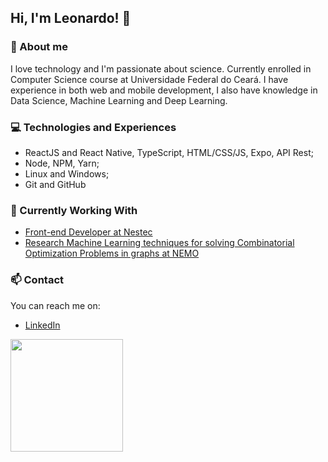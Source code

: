 ## Hi, I'm Leonardo! 👋


### 📝 About me
I love technology and I'm passionate about science.
Currently enrolled in Computer Science course at Universidade Federal do Ceará.
I have experience in both web and mobile development, I also have knowledge in Data Science, Machine Learning and Deep Learning. 

### 💻 Technologies and Experiences 
- ReactJS and React Native, TypeScript, HTML/CSS/JS, Expo, API Rest;
- Node, NPM, Yarn;
- Linux and Windows;
- Git and GitHub

### 🚧 Currently Working With
- [Front-end Developer at Nestec](https://nestec.com.br/)
- [Research Machine Learning techniques for solving Combinatorial Optimization Problems in graphs at NEMO](http://nemo.ufc.br/)

### 📫 Contact 
You can reach me on:
* [LinkedIn](https://www.linkedin.com/in/leondavidtb/)

<img height="180em" src="https://github-readme-stats.vercel.app/api?username=leondavidtb&show_icons=true&theme=dracula&include_all_commits=true&count_private=true"/>

